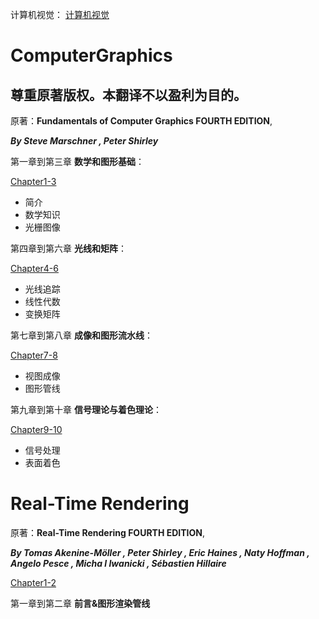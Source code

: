 

计算机视觉：
[计算机视觉](CV/ComputerVision-YanliJi.md)

# ComputerGraphics

## 尊重原著版权。本翻译不以盈利为目的。

原著：**Fundamentals of Computer Graphics FOURTH EDITION**,

**_By Steve Marschner , Peter Shirley_**

第一章到第三章 **数学和图形基础**：

[Chapter1-3](./ComputerGraphics-1.md)

- 简介
- 数学知识
- 光栅图像

第四章到第六章 **光线和矩阵**：

[Chapter4-6](./ComputerGraphics-2.md)

- 光线追踪
- 线性代数
- 变换矩阵

第七章到第八章 **成像和图形流水线**：

[Chapter7-8](./ComputerGraphics-3.md)

- 视图成像
- 图形管线

第九章到第十章 **信号理论与着色理论**：

[Chapter9-10](./ComputerGraphics-4.md)

- 信号处理
- 表面着色


# Real-Time Rendering


原著：**Real-Time Rendering FOURTH EDITION**,

**_By Tomas Akenine-Möller , Peter Shirley , Eric Haines , Naty Hoffman , Angelo Pesce , Micha l Iwanicki , Sébastien Hillaire_**

[Chapter1-2](./RealTimeRendering-1.md)

第一章到第二章  **前言&图形渲染管线**
